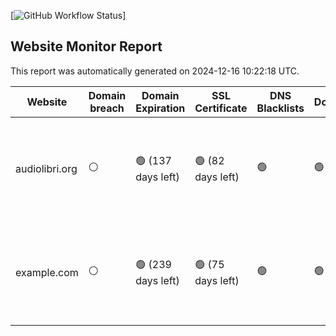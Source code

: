 

[![GitHub Workflow Status](https://github.com/fabriziosalmi/websites-monitor/actions/workflows/create-report.yml/badge.svg)]

## Website Monitor Report

This report was automatically generated on 2024-12-16 10:22:18 UTC.

| Website | Domain breach | Domain Expiration | SSL Certificate | DNS Blacklists | DomainsBlacklists | HSTS | XSS Protection | Redirect chains | Pagespeed | Load Time | Rate Limiting | CDN | Brotli | Deprecated Libraries | Client Rendering | Mixed Content | Content-Type | i18n | FLoC | AMP | Robots.txt | Sitemap | Favicon | Alt Tags | Open Graph | Semantic Markup | Ad Tracking | WHOIS Privacy | Privacy Exposure |
|---------|---|---|---|---|---|---|---|---|---|---|---|---|---|---|---|---|---|---|---|---|---|---|---|---|---|---|---|---|---|
audiolibri.org | ⚪ | 🟢 (137 days left) | 🟢 (82 days left) | 🟢 | 🟢 | 🟢 | 🟢 | 🟢 | 98 | 🟢 | {'status': '🔴 No rate limiting detected', 'status_codes': [200, 200, 200, 200, 200], 'error': None} | 🟢 | 🟢 | 🟡 | 🔴 | 🔴 | 🟢 | 🟢 | 🔴 | 🔴 | ⚪ | 🔴 | 🟢 | 🔴 | 🔴 | 🔴 | 🟢 | 🟢 | 🔴 |
example.com | ⚪ | 🟢 (239 days left) | 🟢 (75 days left) | 🟢 | 🟢 | 🔴 | 🔴 | 🟢 | 100 | 🟢 | {'status': '🔴 No rate limiting detected', 'status_codes': [200, 200, 200, 200, 200], 'error': None} | ⚪ | 🔴 | 🟢 | 🟢 | 🟢 | 🟢 | ⚪ | 🔴 | 🔴 | ⚪ | 🔴 | 🔴 | 🟢 | 🔴 | 🔴 | 🟢 | 🔴 | 🟢 |
